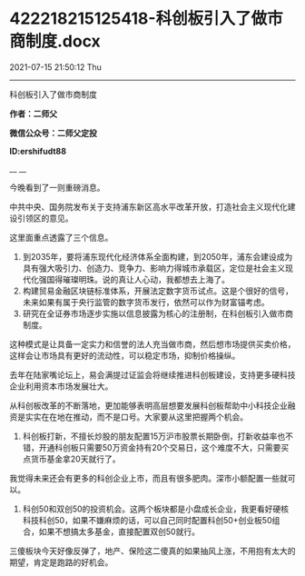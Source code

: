 # 422218215125418-科创板引入了做市商制度.docx

2021-07-15 21:50:12 Thu

----

科创板引入了做市商制度

__作者：二师父__

__微信公众号：二师父定投__

__ID:ershifudt88__

__ __

今晚看到了一则重磅消息。

中共中央、国务院发布关于支持浦东新区高水平改革开放，打造社会主义现代化建设引领区的意见。

这里面重点透露了三个信息。

1. 到2035年，要将浦东现代化经济体系全面构建，到2050年，浦东会建设成为具有强大吸引力、创造力、竞争力、影响力得城市承载区，定位是社会主义现代化强国得璀璨明珠。说的真让人心动，我都想去上海了。
2. 构建贸易金融区块链标准体系，开展法定数字货币试点。这是个很好的信号，未来如果有属于央行监管的数字货币发行，依然可以作为财富锚考虑。
3. 研究在全证券市场逐步实施以信息披露为核心的注册制，在科创板引入做市商制度。

这种模式是让具备一定实力和信誉的法人充当做市商，然后想市场提供买卖价格，这样会让市场具有更好的流动性，可以稳定市场，抑制价格操纵。

去年在陆家嘴论坛上，易会满提过证监会将继续推进科创板建设，支持更多硬科技企业利用资本市场发展壮大。

从科创板改革的不断落地，更加能够表明高层想要发展科创板帮助中小科技企业融资是实实在在地在推动，而不是口号。大家要从这里把握两个机会。

1. 科创板打新，不擅长炒股的朋友配置15万沪市股票长期卧倒，打新收益率也不错，开通科创板只需要50万资金持有20个交易日，这个难度不大，只需要买点货币基金拿20天就行了。

我觉得未来还会有更多的科创企业上市，而且有很多肥肉。深市小额配置一些就可以。

1. 科创50和双创50的投资机会。这两个板块都是小盘成长企业，我更看好硬核科技科创50，如果不嫌麻烦的话，可以自己同时配置科创50\+创业板50组合，如果不想搞太多基金，直接配置双创50就行。

三傻板块今天好像反弹了，地产、保险这二傻真的如果抽风上涨，不用抱有太大的期望，肯定是跑路的好机会。

